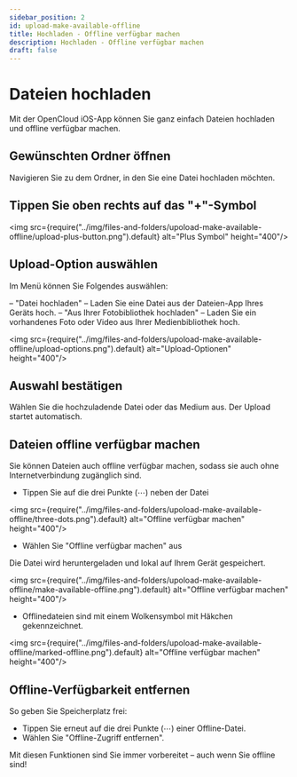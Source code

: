 ```yaml
---
sidebar_position: 2
id: upload-make-available-offline
title: Hochladen - Offline verfügbar machen
description: Hochladen - Offline verfügbar machen
draft: false
---
```


# Dateien hochladen

Mit der OpenCloud iOS-App können Sie ganz einfach Dateien hochladen und offline verfügbar machen.

## Gewünschten Ordner öffnen

Navigieren Sie zu dem Ordner, in den Sie eine Datei hochladen möchten.

## Tippen Sie oben rechts auf das "+"-Symbol

<img src={require("../img/files-and-folders/upoload-make-available-offline/upload-plus-button.png").default} alt="Plus Symbol" height="400"/>

## Upload-Option auswählen

Im Menü können Sie Folgendes auswählen:

– "Datei hochladen" – Laden Sie eine Datei aus der Dateien-App Ihres Geräts hoch.
– "Aus Ihrer Fotobibliothek hochladen" – Laden Sie ein vorhandenes Foto oder Video aus Ihrer Medienbibliothek hoch.

<img src={require("../img/files-and-folders/upoload-make-available-offline/upload-options.png").default} alt="Upload-Optionen" height="400"/>

## Auswahl bestätigen

Wählen Sie die hochzuladende Datei oder das Medium aus. Der Upload startet automatisch.

## Dateien offline verfügbar machen

Sie können Dateien auch offline verfügbar machen, sodass sie auch ohne Internetverbindung zugänglich sind.

- Tippen Sie auf die drei Punkte (⋯) neben der Datei

<img src={require("../img/files-and-folders/upoload-make-available-offline/three-dots.png").default} alt="Offline verfügbar machen" height="400"/>

- Wählen Sie "Offline verfügbar machen" aus

Die Datei wird heruntergeladen und lokal auf Ihrem Gerät gespeichert.

<img src={require("../img/files-and-folders/upoload-make-available-offline/make-available-offline.png").default} alt="Offline verfügbar machen" height="400"/>

- Offlinedateien sind mit einem Wolkensymbol mit Häkchen gekennzeichnet.

<img src={require("../img/files-and-folders/upoload-make-available-offline/marked-offline.png").default} alt="Offline verfügbar machen" height="400"/>

## Offline-Verfügbarkeit entfernen

So geben Sie Speicherplatz frei:

- Tippen Sie erneut auf die drei Punkte (⋯) einer Offline-Datei.
- Wählen Sie "Offline-Zugriff entfernen".

Mit diesen Funktionen sind Sie immer vorbereitet – auch wenn Sie offline sind!
